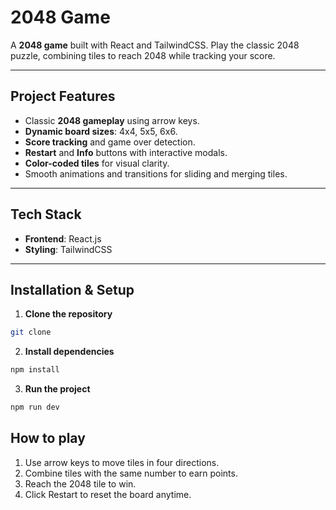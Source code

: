 # 2048 Game

A **2048 game** built with React and TailwindCSS. Play the classic 2048 puzzle, combining tiles to reach 2048 while tracking your score.  

---

## Project Features

- Classic **2048 gameplay** using arrow keys.
- **Dynamic board sizes**: 4x4, 5x5, 6x6.
- **Score tracking** and game over detection.
- **Restart** and **Info** buttons with interactive modals.
- **Color-coded tiles** for visual clarity.
- Smooth animations and transitions for sliding and merging tiles.

---

## Tech Stack

- **Frontend**: React.js  
- **Styling**: TailwindCSS  

---

## Installation & Setup

1. **Clone the repository**  
```bash
git clone 

```
2. **Install dependencies**
```bash
npm install
```

3. **Run the project**
```bash
npm run dev
```

## How to play
1. Use arrow keys to move tiles in four directions.
2. Combine tiles with the same number to earn points.
3. Reach the 2048 tile to win.
4. Click Restart to reset the board anytime.
